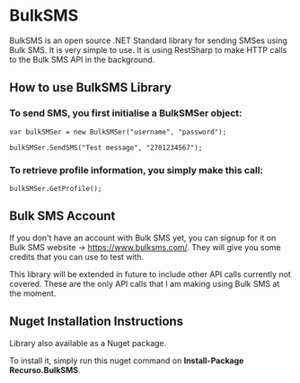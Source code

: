 # BulkSMS

BulkSMS is an open source .NET Standard library for sending SMSes using Bulk SMS. It is very simple to use. It is using RestSharp to make HTTP calls to the Bulk SMS API in the background.

## How to use BulkSMS Library

### To send SMS, you first initialise a BulkSMSer object:

`var bulkSMSer = new BulkSMSer("username", "password");`

`bulkSMSer.SendSMS("Test message", "2701234567");`

### To retrieve profile information, you simply make this call:

`bulkSMSer.GetProfile();`

## Bulk SMS Account

If you don't have an account with Bulk SMS yet, you can signup for it on Bulk SMS website -> https://www.bulksms.com/. They will give you some credits that you can use to test with.

This library will be extended in future to include other API calls currently not covered. These are the only API calls that I am making using Bulk SMS at the moment.

## Nuget Installation Instructions

Library also available as a Nuget package. 

To install it, simply run this nuget command on **Install-Package Recurso.BulkSMS**.
